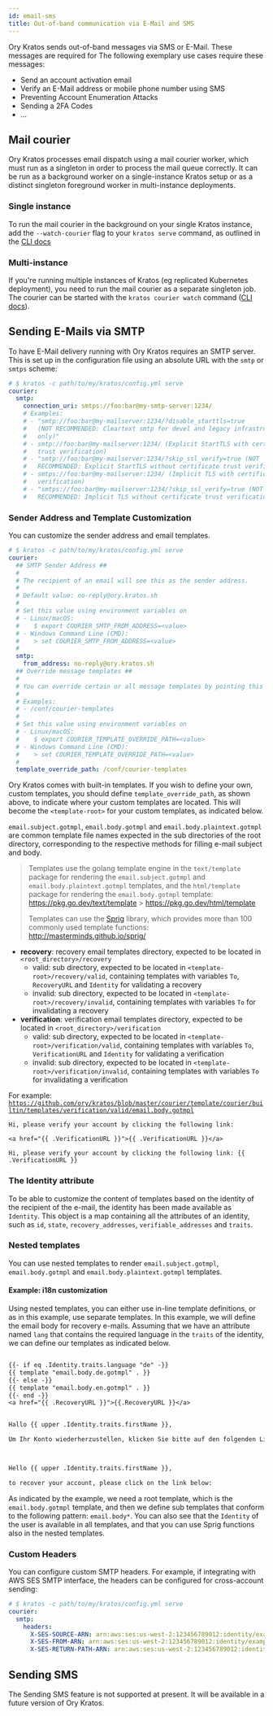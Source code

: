 ```yaml
---
id: email-sms
title: Out-of-band communication via E-Mail and SMS
---
```


Ory Kratos sends out-of-band messages via SMS or E-Mail. These messages are
required for The following exemplary use cases require these messages:

- Send an account activation email
- Verify an E-Mail address or mobile phone number using SMS
- Preventing Account Enumeration Attacks
- Sending a 2FA Codes
- ...

## Mail courier

Ory Kratos processes email dispatch using a mail courier worker, which must run
as a singleton in order to process the mail queue correctly. It can be run as a
background worker on a single-instance Kratos setup or as a distinct singleton
foreground worker in multi-instance deployments.

### Single instance

To run the mail courier in the background on your single Kratos instance, add
the `--watch-courier` flag to your `kratos serve` command, as outlined in the
[CLI docs](../cli/kratos-serve.md)

### Multi-instance

If you're running multiple instances of Kratos (eg replicated Kubernetes
deployment), you need to run the mail courier as a separate singleton job. The
courier can be started with the `kratos courier watch` command
([CLI docs](../cli/kratos-courier.md)).

## Sending E-Mails via SMTP

To have E-Mail delivery running with Ory Kratos requires an SMTP server. This is
set up in the configuration file using an absolute URL with the `smtp` or
`smtps` scheme:

```yaml title="path/to/my/kratos/config.yml"
# $ kratos -c path/to/my/kratos/config.yml serve
courier:
  smtp:
    connection_uri: smtps://foo:bar@my-smtp-server:1234/
    # Examples:
    # - "smtp://foo:bar@my-mailserver:1234/?disable_starttls=true
    #   (NOT RECOMMENDED: Cleartext smtp for devel and legacy infrastructure
    #   only)"
    # - smtp://foo:bar@my-mailserver:1234/ (Explicit StartTLS with certificate
    #   trust verification)
    # - "smtp://foo:bar@my-mailserver:1234/?skip_ssl_verify=true (NOT
    #   RECOMMENDED: Explicit StartTLS without certificate trust verification)"
    # - smtps://foo:bar@my-mailserver:1234/ (Implicit TLS with certificate trust
    #   verification)
    # - "smtps://foo:bar@my-mailserver:1234/?skip_ssl_verify=true (NOT
    #   RECOMMENDED: Implicit TLS without certificate trust verification)"
```

### Sender Address and Template Customization

You can customize the sender address and email templates.

```yaml title="path/to/my/kratos/config.yml"
# $ kratos -c path/to/my/kratos/config.yml serve
courier:
  ## SMTP Sender Address ##
  #
  # The recipient of an email will see this as the sender address.
  #
  # Default value: no-reply@ory.kratos.sh
  #
  # Set this value using environment variables on
  # - Linux/macOS:
  #    $ export COURIER_SMTP_FROM_ADDRESS=<value>
  # - Windows Command Line (CMD):
  #    > set COURIER_SMTP_FROM_ADDRESS=<value>
  #
  smtp:
    from_address: no-reply@ory.kratos.sh
  ## Override message templates ##
  #
  # You can override certain or all message templates by pointing this key to the path where the templates are located.
  #
  # Examples:
  # - /conf/courier-templates
  #
  # Set this value using environment variables on
  # - Linux/macOS:
  #    $ export COURIER_TEMPLATE_OVERRIDE_PATH=<value>
  # - Windows Command Line (CMD):
  #    > set COURIER_TEMPLATE_OVERRIDE_PATH=<value>
  #
  template_override_path: /conf/courier-templates
```

Ory Kratos comes with built-in templates. If you wish to define your own, custom
templates, you should define `template_override_path`, as shown above, to
indicate where your custom templates are located. This will become the
`<template-root>` for your custom templates, as indicated below.

`email.subject.gotmpl`, `email.body.gotmpl` and `email.body.plaintext.gotmpl`
are common template file names expected in the sub directories of the root
directory, corresponding to the respective methods for filling e-mail subject
and body.

> Templates use the golang template engine in the `text/template` package for
> rendering the `email.subject.gotmpl` and `email.body.plaintext.gotmpl`
> templates, and the `html/template` package for rendering the
> `email.body.gotmpl` template: https://pkg.go.dev/text/template >
> https://pkg.go.dev/html/template
>
> Templates can use the [Sprig](https://github.com/Masterminds/sprig) library,
> which provides more than 100 commonly used template functions:
> http://masterminds.github.io/sprig/

- **recovery**: recovery email templates directory, expected to be located in
  `<root_directory>/recovery`
  - valid: sub directory, expected to be located in
    `<template-root>/recovery/valid`, containing templates with variables `To`,
    `RecoveryURL` and `Identity` for validating a recovery
  - invalid: sub directory, expected to be located in
    `<template-root>/recovery/invalid`, containing templates with variables `To`
    for invalidating a recovery
- **verification**: verification email templates directory, expected to be
  located in `<root_directory>/verification`
  - valid: sub directory, expected to be located in
    `<template-root>/verification/valid`, containing templates with variables
    `To`, `VerificationURL` and `Identity` for validating a verification
  - invalid: sub directory, expected to be located in
    `<template-root>/verification/invalid`, containing templates with variables
    `To` for invalidating a verification

For example:
[`https://github.com/ory/kratos/blob/master/courier/template/courier/builtin/templates/verification/valid/email.body.gotmpl`](https://github.com/ory/kratos/blob/master/courier/template/courier/builtin/templates/verification/valid/email.body.gotmpl)

```gotmpl title="courier/template/templates/verification/valid/email.body.gotmpl"
Hi, please verify your account by clicking the following link:

<a href="{{ .VerificationURL }}">{{ .VerificationURL }}</a>
```

```gotmp title="courier/template/templates/verification/valid/email.body.plaintext.gotmpl"
Hi, please verify your account by clicking the following link: {{ .VerificationURL }}
```

### The Identity attribute

To be able to customize the content of templates based on the identity of the
recipient of the e-mail, the identity has been made available as `Identity`.
This object is a map containing all the attributes of an identity, such as `id`,
`state`, `recovery_addresses`, `verifiable_addresses` and `traits`.

### Nested templates

You can use nested templates to render `email.subject.gotmpl`,
`email.body.gotmpl` and `email.body.plaintext.gotmpl` templates.

#### Example: i18n customization

Using nested templates, you can either use in-line template definitions, or as
in this example, use separate templates. In this example, we will define the
email body for recovery e-mails. Assuming that we have an attribute named `lang`
that contains the required language in the `traits` of the identity, we can
define our templates as indicated below.

```txt file="<template-root>/recovery/valid/email.body.gotmpl"

{{- if eq .Identity.traits.language "de" -}}
{{ template "email.body.de.gotmpl" . }}
{{- else -}}
{{ template "email.body.en.gotmpl" . }}
{{- end -}}
<a href="{{ .RecoveryURL }}">{{.RecoveryURL }}</a>
```

```txt file="<template-root>/recovery/valid/email.body.de.gotmpl"

Hallo {{ upper .Identity.traits.firstName }},

Um Ihr Konto wiederherzustellen, klicken Sie bitte auf den folgenden Link:
```

```txt file="<template-root>/recovery/valid/email.body.en.gotmpl"


Hello {{ upper .Identity.traits.firstName }},

to recover your account, please click on the link below:
```

As indicated by the example, we need a root template, which is the
`email.body.gotmpl` template, and then we define sub templates that conform to
the following pattern: `email.body*`. You can also see that the `Identity` of
the user is available in all templates, and that you can use Sprig functions
also in the nested templates.

### Custom Headers

You can configure custom SMTP headers. For example, if integrating with AWS SES
SMTP interface, the headers can be configured for cross-account sending:

```yaml title="path/to/my/kratos/config.yml"
# $ kratos -c path/to/my/kratos/config.yml serve
courier:
  smtp:
    headers:
      X-SES-SOURCE-ARN: arn:aws:ses:us-west-2:123456789012:identity/example.com
      X-SES-FROM-ARN: arn:aws:ses:us-west-2:123456789012:identity/example.com
      X-SES-RETURN-PATH-ARN: arn:aws:ses:us-west-2:123456789012:identity/example.com
```

## Sending SMS

The Sending SMS feature is not supported at present. It will be available in a
future version of Ory Kratos.
